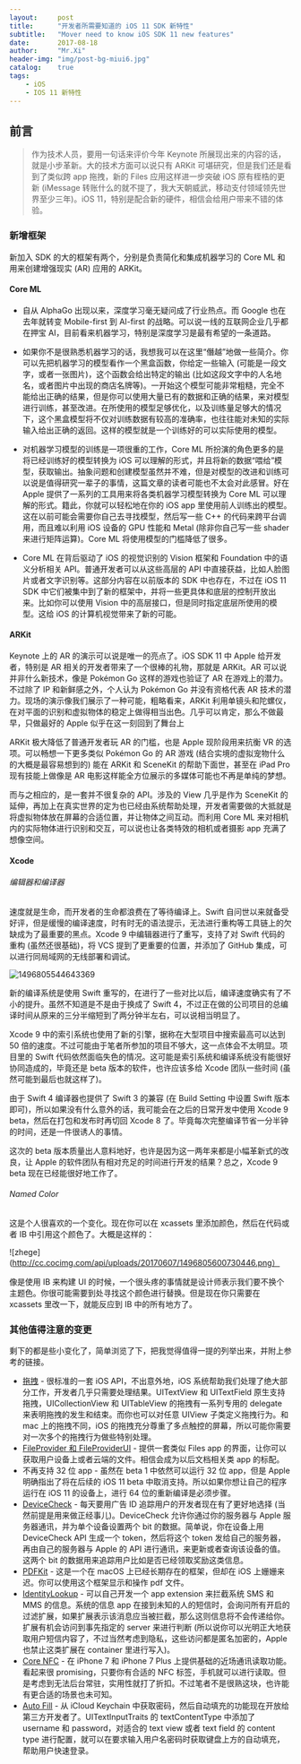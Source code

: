 ```yaml
---
layout:     post
title:      "开发者所需要知道的 iOS 11 SDK 新特性"
subtitle:   "Mover need to know iOS SDK 11 new features"
date:       2017-08-18
author:     "Mr.Xi"
header-img: "img/post-bg-miui6.jpg"
catalog:    true
tags:
    - iOS
    - IOS 11 新特性
---
```


## 前言

>作为技术人员，要用一句话来评价今年 Keynote 所展现出来的内容的话，就是小步革新。大的技术方面可以说只有 ARKit 可堪研究，但是我们还是看到了类似跨 app 拖拽，新的 Files 应用这样进一步突破 iOS 原有桎梏的更新 (iMessage 转账什么的就不提了，我大天朝威武，移动支付领域领先世界至少三年)。iOS 11，特别是配合新的硬件，相信会给用户带来不错的体验。



### 新增框架

新加入 SDK 的大的框架有两个，分别是负责简化和集成机器学习的 Core ML 和用来创建增强现实 (AR) 应用的 ARKit。

#### Core ML

 * 自从 AlphaGo 出现以来，深度学习毫无疑问成了行业热点。而 Google 也在去年就转变 Mobile-first 到 AI-first 的战略。可以说一线的互联网企业几乎都在押宝 AI，目前看来机器学习，特别是深度学习是最有希望的一条道路。

 * 如果你不是很熟悉机器学习的话，我想我可以在这里“僭越”地做一些简介。你可以先把机器学习的模型看作一个黑盒函数，你给定一些输入 (可能是一段文字，或者一张图片)，这个函数会给出特定的输出 (比如这段文字中的人名地名，或者图片中出现的商店名牌等)。一开始这个模型可能非常粗糙，完全不能给出正确的结果，但是你可以使用大量已有的数据和正确的结果，来对模型进行训练，甚至改进。在所使用的模型足够优化，以及训练量足够大的情况下，这个黑盒模型将不仅对训练数据有较高的准确率，也往往能对未知的实际输入给出正确的返回。这样的模型就是一个训练好的可以实际使用的模型。

 * 对机器学习模型的训练是一项很重的工作，Core ML 所扮演的角色更多的是将已经训练好的模型转换为 iOS 可以理解的形式，并且将新的数据“喂给”模型，获取输出。抽象问题和创建模型虽然并不难，但是对模型的改进和训练可以说是值得研究一辈子的事情，这篇文章的读者可能也不太会对此感冒。好在 Apple 提供了一系列的工具用来将各类机器学习模型转换为 Core ML 可以理解的形式。籍此，你就可以轻松地在你的 iOS app 里使用前人训练出的模型。这在以前可能会需要你自己去寻找模型，然后写一些 C++ 的代码来跨平台调用，而且难以利用 iOS 设备的 GPU 性能和 Metal (除非你自己写一些 shader 来进行矩阵运算)。Core ML 将使用模型的门槛降低了很多。

 * Core ML 在背后驱动了 iOS 的视觉识别的 Vision 框架和 Foundation 中的语义分析相关 API。普通开发者可以从这些高层的 API 中直接获益，比如人脸图片或者文字识别等。这部分内容在以前版本的 SDK 中也存在，不过在 iOS 11 SDK 中它们被集中到了新的框架中，并将一些更具体和底层的控制开放出来。比如你可以使用 Vision 中的高层接口，但是同时指定底层所使用的模型。这给 iOS 的计算机视觉带来了新的可能。

#### ARKit

Keynote 上的 AR 的演示可以说是唯一的亮点了。iOS SDK 11 中 Apple 给开发者，特别是 AR 相关的开发者带来了一个很棒的礼物，那就是 ARKit。AR 可以说并非什么新技术，像是 Pokémon Go 这样的游戏也验证了 AR 在游戏上的潜力。不过除了 IP 和新鲜感之外，个人认为 Pokémon Go 并没有资格代表 AR 技术的潜力。现场的演示像我们展示了一种可能，粗略看来，ARKit 利用单镜头和陀螺仪，在对平面的识别和虚拟物体的稳定上做得相当出色。几乎可以肯定，那么不做最早，只做最好的 Apple 似乎在这一刻回到了舞台上

ARKit 极大降低了普通开发者玩 AR 的门槛，也是 Apple 现阶段用来抗衡 VR 的选项。可以畅想一下更多类似 Pokémon Go 的 AR 游戏 (结合实境的虚拟宠物什么的大概是最容易想到的) 能在 ARKit 和 SceneKit 的帮助下面世，甚至在 iPad Pro 现有技能上做像是 AR 电影这样能全方位展示的多媒体可能也不再是单纯的梦想。

而与之相应的，是一套并不很复杂的 API。涉及的 View 几乎是作为 SceneKit 的延伸，再加上在真实世界的定为也已经由系统帮助处理，开发者需要做的大抵就是将虚拟物体放在屏幕的合适位置，并让物体之间互动。而利用 Core ML 来对相机内的实际物体进行识别和交互，可以说也让各类特效的相机或者摄影 app 充满了想像空间。

####  Xcode


###### 编辑器和编译器
速度就是生命，而开发者的生命都浪费在了等待编译上。Swift 自问世以来就备受好评，但是缓慢的编译速度，时有时无的语法提示，无法进行重构等工具链上的欠缺成为了最重要的黑点。Xcode 9 中编辑器进行了重写，支持了对 Swift 代码的重构 (虽然还很基础)，将 VCS 提到了更重要的位置，并添加了 GitHub 集成，可以进行同局域网的无线部署和调试。

    
![1496805544643369](http://cc.cocimg.com/api/uploads/20170607/1496805544643369.png)

新的编译系统是使用 Swift 重写的，在进行了一些对比以后，编译速度确实有了不小的提升。虽然不知道是不是由于换成了 Swift 4，不过正在做的公司项目的总编译时间从原来的三分半缩短到了两分钟半左右，可以说相当明显了。

Xcode 9 中的索引系统也使用了新的引擎，据称在大型项目中搜索最高可以达到 50 倍的速度。不过可能由于笔者所参加的项目不够大，这一点体会不太明显。项目里的 Swift 代码依然面临失色的情况。这可能是索引系统和编译系统没有能很好协同造成的，毕竟还是 beta 版本的软件，也许应该多给 Xcode 团队一些时间 (虽然可能到最后也就这样了)。

由于 Swift 4 编译器也提供了 Swift 3 的兼容 (在 Build Setting 中设置 Swift 版本即可)，所以如果没有什么意外的话，我可能会在之后的日常开发中使用 Xcode 9 beta，然后在打包和发布时再切回 Xcode 8 了。毕竟每次完整编译节省一分半钟的时间，还是一件很诱人的事情。

这次的 beta 版本质量出人意料地好，也许是因为这一两年来都是小幅革新式的改良，让 Apple 的软件团队有相对充足的时间进行开发的结果？总之，Xcode 9 beta 现在已经能很好地工作了。



###### Named Color

这是个人很喜欢的一个变化。现在你可以在 xcassets 里添加颜色，然后在代码或者 IB 中引用这个颜色了。大概是这样的：

![zhege](http://cc.cocimg.com/api/uploads/20170607/1496805600730446.png）

像是使用 IB 来构建 UI 的时候，一个很头疼的事情就是设计师表示我们要不换个主题色。你很可能需要到处寻找这个颜色进行替换。但是现在你只需要在 xcassets 里改一下，就能反应到 IB 中的所有地方了。
        
### 其他值得注意的变更


剩下的都是些小变化了，简单浏览了下，把我觉得值得一提的列举出来，并附上参考的链接。
             
 * [拖拽](https://developer.apple.com/documentation/uikit/drag_and_drop) - 很标准的一套 iOS API，不出意外地，iOS 系统帮助我们处理了绝大部分工作，开发者几乎只需要处理结果。UITextView 和 UITextField 原生支持拖拽，UICollectionView 和 UITableView 的拖拽有一系列专用的 delegate 来表明拖拽的发生和结束。而你也可以对任意 UIView 子类定义拖拽行为。和 mac 上的拖拽不同，iOS 的拖拽充分尊重了多点触控的屏幕，所以可能你需要对一次多个的拖拽行为做些特别处理。
 * [FileProvider 和 FileProviderUI](https://developer.apple.com/documentation/fileprovider) - 提供一套类似 Files app 的界面，让你可以获取用户设备上或者云端的文件。相信会成为以后文档相关类 app 的标配。
 * 不再支持 32 位 app - 虽然在 beta 1 中依然可以运行 32 位 app，但是 Apple 明确指出了将在后续的 iOS 11 beta 中取消支持。所以如果你想让自己的程序运行在 iOS 11 的设备上，进行 64 位的重新编译是必须步骤。
 * [DeviceCheck](https://developer.apple.com/documentation/devicecheck) - 每天要用广告 ID 追踪用户的开发者现在有了更好地选择 (当然前提是用来做正经事儿)。DeviceCheck 允许你通过你的服务器与 Apple 服务器通讯，并为单个设备设置两个 bit 的数据。简单说，你在设备上用 DeviceCheck API 生成一个 token，然后将这个 token 发给自己的服务器，再由自己的服务器与 Apple 的 API 进行通讯，来更新或者查询该设备的值。这两个 bit 的数据用来追踪用户比如是否已经领取奖励这类信息。
 * [PDFKit](https://developer.apple.com/documentation/pdfkit) - 这是一个在 macOS 上已经长期存在的框架，但却在 iOS 上姗姗来迟。你可以使用这个框架显示和操作 pdf 文件。
 * [IdentityLookup](https://developer.apple.com/documentation/identitylookup) - 可以自己开发一个 app extension 来拦截系统 SMS 和 MMS 的信息。系统的信息 app 在接到未知的人的短信时，会询问所有开启的过滤扩展，如果扩展表示该消息应当被拦截，那么这则信息将不会传递给你。扩展有机会访问到事先指定的 server 来进行判断 (所以说你可以光明正大地获取用户短信内容了，不过当然考虑到隐私，这些访问都是匿名加密的，Apple 也禁止这类扩展在 container 里进行写入)。
 * [Core NFC](https://developer.apple.com/documentation/corenfc) - 在 iPhone 7 和 iPhone 7 Plus 上提供基础的近场通讯读取功能。看起来很 promising，只要你有合适的 NFC 标签，手机就可以进行读取。但是考虑到无法后台常驻，实用性就打了折扣。不过笔者不是很熟这块，也许能有更合适的场景也未可知。
 * [Auto Fill](https://developer.apple.com/videos/play/wwdc2017/206/) - 从 iCloud Keychain 中获取密码，然后自动填充的功能现在开放给第三方开发者了。UITextInputTraits 的 textContentType 中添加了 username 和 password，对适合的 text view 或者 text field 的 content type 进行配置，就可以在要求输入用户名密码时获取键盘上方的自动填充，帮助用户快速登录。

